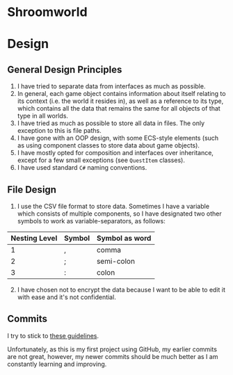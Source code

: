 # Shroomworld
# Design
## General Design Principles
1. I have tried to separate data from interfaces as much as possible.
2. In general, each game object contains information about itself relating to its context (i.e. the world it resides in), as well as a reference to its type, which contains all the data that remains the same for all objects of that type in all worlds.
3. I have tried as much as possible to store all data in files. The only exception to this is file paths.
4. I have gone with an OOP design, with some ECS-style elements (such as using component classes to store data about game objects).
5. I have mostly opted for composition and interfaces over inheritance, except for a few small exceptions (see `QuestItem` classes).
6. I have used standard `C#` naming conventions.

## File Design
1. I use the CSV file format to store data. Sometimes I have a variable which consists of multiple components, so I have designated two other symbols to work as variable-separators, as follows:

  |Nesting Level|Symbol|Symbol as word|
  |---|---|---|
  |1|,|comma|
  |2|;|semi-colon|
  |3|:|colon|
2. I have chosen not to encrypt the data because I want to be able to edit it with ease and it's not confidential.

## Commits
I try to stick to [these guidelines]().

Unfortunately, as this is my first project using GitHub, my earlier commits are not great, however, my newer commits should be much better as I am constantly learning and improving.
